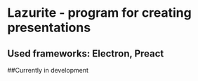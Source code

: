# Lazurite - program for creating presentations

## Used frameworks: Electron, Preact 

##Currently in development
